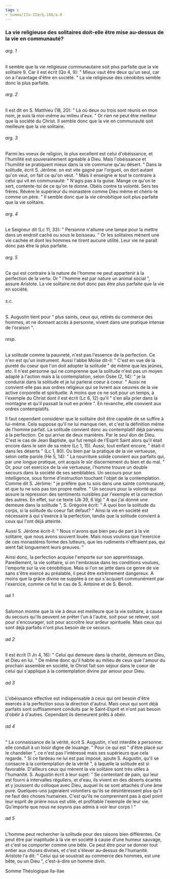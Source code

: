 ```yaml
---
tags : 
- Summa/IIa-IIæ/q.188/a.8
---
```


### La vie religieuse des solitaires doit-elle être mise au-dessus de la vie en communauté?

###### arg. 1
Il semble que la vie religieuse communautaire soit plus parfaite que la vie solitaire 9. Car il est écrit (Qo 4, 9): " Mieux vaut être deux qu'un seul, car on a l'avantage d'être en société. " La vie religieuse des cénobites semble donc la plus parfaite. 

###### arg. 2
Il est dit en S. Matthieu (18, 20): " Là où deux ou trois sont réunis en mon nom, je suis là moi-même au milieu d'eux. " Or rien ne peut être meilleur que la société du Christ. Il semble donc que la vie en communauté soit meilleure que la vie solitaire. 

###### arg. 3
Parmi les voeux de religion, le plus excellent est celui d'obéissance, et l'humilité est souverainement agréable à Dieu. Mais l'obéissance et l'humilité se pratiquent mieux dans la vie commune qu'au désert. " Dans la solitude, écrit S. Jérôme. on est vite gagné par l'orgueil, on dort autant qu'on veut, on fait ce qu'on veut. " Mais il enseigne w tout le contraire à celui qui vit en communauté: " N'agis pas à ta guise. Mange ce qu'on te sert, contente-toi de ce qu'on te donne. Obéis contre ta volonté. Sers tes frères. Révère le supérieur du monastère comme Dieu même et chéris-le comme un père. " Il semble donc que la vie cénobitique soit plus parfaite que la vie solitaire. 

###### arg. 4
Le Seigneur dit (Lc 11, 33): " Personne n'allume une lampe pour la mettre dans un endroit caché ou sous le boisseau. " Or les solitaires mènent une vie cachée et dont les hommes ne tirent aucune utilité. Leur vie ne paraît donc pas être la plus parfaite. 

###### arg. 5
Ce qui est contraire à la nature de l'homme ne peut appartenir à la perfection de la vertu. Or " l'homme est par nature un animal social ", assure Aristote. La vie solitaire ne doit donc pas être plus parfaite que la vie en société. 

###### s.c.
S. Augustin tient pour " plus saints, ceux qui, retirés du commerce des hommes, et ne donnant accès à personne, vivent dans une pratique intense de l'oraison ". 

###### resp.
La solitude comme la pauvreté, n'est pas l'essence de la perfection. Ce n'en est qu'un instrument. Aussi l'abbé Moïse dit-il: " C'est en vue de la pureté du coeur que l'on doit adopter la solitude " de même que les jeûnes, etc. Il n'est personne qui ne comprenne que la solitude n'est pas un moyen adapté à l'action mais à la contemplation, selon Osée (2, 14): " je la conduirai dans la solitude et je lui parlerai coeur à coeur. " Aussi ne convient-elle pas aux ordres religieux qui se livrent aux oeuvres de la vie active corporelle et spirituelle. A moins que ce ne soit pour un temps, à l'exemple du Christ dont il est écrit (Lc 6, 12) qu'il " s'en alla prier dans la montagne et qu'il passait la nuit en prière ". En revanche, elle convient aux ordres contemplatifs. 

Il faut cependant considérer que le solitaire doit être capable de se suffire à lui-même. Cela suppose qu'il ne lui manque rien, et c'est la définition même de l'homme parfait. La solitude convient donc au contemplatif déjà parvenu à la perfection. Ce qui arrive de deux manières. Par le seul don de Dieu. C'est le cas de Jean Baptiste, qui fut rempli de l'Esprit Saint alors qu'il était encore dans le sein de sa mère (Lc 1, 15). Aussi, tout enfant encore, " était-il dans les déserts " (Lc 1, 80). Ou bien par la pratique de la vie vertueuse, selon cette parole (He 5, 14): " La nourriture solide convient aux parfaits qui, par une longue pratique, ont acquis le sûr discernement du bien et du mal. " Or, pour cet exercice de la vie vertueuse, l'homme trouve un double secours dans la société de ses semblables. Un secours pour son intelligence, sous forme d'instruction touchant l'objet de la contemplation. Comme dit S. Jérôme: " je préfère que tu sois dans une sainte communauté, et que tu ne sois pas ton propre maître. " Un secours pour la volonté qui assure la répression des sentiments nuisibles par l'exemple et la correction des autres. En effet, sur ce texte (Jb 39, 6 Vg) " A qui j'ai donné une demeure dans la solitude ", S. Grégoire écrit: " A quoi bon la solitude du corps, si la solitude du coeur fait défaut? " Ainsi la vie en société est nécessaire à qui s'exerce à la perfection, tandis que la solitude convient à ceux qui l'ont déjà atteinte. 

Aussi S. Jérôme écrit-il: " Nous n'avons que bien peu de part à la vie solitaire, que nous avons souvent louée. Mais nous voulons que l'exercice de ces monastères forme des lutteurs, que les rudiments n'effraient pas, qui aient fait longuement leurs preuves. " 

Ainsi donc, la perfection acquise l'emporte sur son apprentissage. Pareillement, la vie solitaire, si on l'embrasse dans les conditions voulues, l'emporte sur la vie cénobitique. Mais si l'on se jette dans ce genre de vie sans s'être exercé au préalable, il peut être extrêmement dangereux. A moins que la grâce divine ne supplée à ce qui s'acquiert communément par l'exercice, comme ce fut le cas de S. Antoine et de S. Benoît. 

###### ad 1
Salomon montre que la vie à deux est meilleure que la vie solitaire, à cause du secours qu'ils peuvent se prêter l'un à l'autre, soit pour se relever, soit pour s'encourager, soit pour accroître leur ardeur spirituelle. Mais ceux qui sont déjà parfaits n'ont plus besoin de ce secours. 

###### ad 2
Il est écrit (1 Jn 4, 16): " Celui qui demeure dans la charité, demeure en Dieu, et Dieu en lui. " De même donc qu'il habite au milieu de ceux que l'amour du prochain assemble en société, le Christ fait son séjour dans le coeur de celui qui s'applique à la contemplation divine par amour pour Dieu. 

###### ad 3
L'obéissance effective est indispensable à ceux qui ont besoin d'être exercés à la perfection sous la direction d'autrui. Mais ceux qui sont déjà parfaits sont suffisamment conduits par le Saint-Esprit et n'ont pas besoin d'obéir à d'autres. Cependant ils demeurent prêts à obéir. 

###### ad 4
" La connaissance de la vérité, écrit S. Augustin, n'est interdite à personne: elle conduit à un loisir digne de louange. " Pour ce qui est " d'être placé sur le chandelier ", ce n'est pas l'intéressé mais ses supérieurs que cela regarde. " Si ce fardeau ne lui est pas imposé, ajoute S. Augustin, qu'il se consacre à la contemplation de la vérité ", à laquelle la solitude est si favorable. D'ailleurs ceux qui mènent la vie solitaire sont très utiles à l'humanité. S. Augustin écrit à leur sujet: " Se contentant de pain, qui leur est fourni à intervalles réguliers, et d'eau, ils vivent en des déserts écartés et y jouissent du colloque avec Dieu, auquel ils se sont attachés d'une âme pure. Quelques-uns jugeraient volontiers qu'ils se désintéressent plus qu'il ne faut des choses humaines. C'est qu'ils ne comprennent pas à quel point leur esprit de prière nous est utile, et profitable l'exemple de leur vie. Qu'importe que nous ne soyons pas admis à voir leur corps ! " 

###### ad 5
L'homme peut rechercher la solitude pour des raisons bien différentes. Ce peut être par inaptitude à la vie en société à cause d'une humeur sauvage, et c'est se comporter comme une bête. Ce peut être pour se donner tout entier aux choses divines, et c'est s'élever au-dessus de l'humanité. Aristote l'a dit: " Celui qui se soustrait au commerce des hommes, est une bête, ou un Dieu ", c'est-à-dire un homme divin. 

Somme Théologique IIa-IIae 

